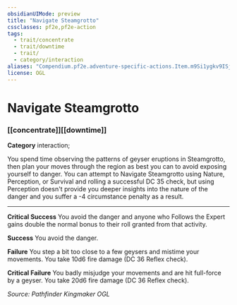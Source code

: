 ```yaml
---
obsidianUIMode: preview
title: "Navigate Steamgrotto"
cssclasses: pf2e,pf2e-action
tags:
  - trait/concentrate
  - trait/downtime
  - trait/
  - category/interaction
aliases: "Compendium.pf2e.adventure-specific-actions.Item.m9Si1ygkv9ISjKVN"
license: OGL
---
```

# Navigate Steamgrotto

### [[concentrate]][[downtime]]

**Category** interaction; 




You spend time observing the patterns of geyser eruptions in Steamgrotto, then plan your moves through the region as best you can to avoid exposing yourself to danger. You can attempt to Navigate Steamgrotto using Nature, Perception, or Survival and rolling a successful DC 35 check, but using Perception doesn't provide you deeper insights into the nature of the danger and you suffer a -4 circumstance penalty as a result.

* * *

**Critical Success** You avoid the danger and anyone who Follows the Expert gains double the normal bonus to their roll granted from that activity.

**Success** You avoid the danger.

**Failure** You step a bit too close to a few geysers and mistime your movements. You take 10d6 fire damage (DC 36 Reflex check).

**Critical Failure** You badly misjudge your movements and are hit full-force by a geyser. You take 20d6 fire damage (DC 36 Reflex check).

*Source: Pathfinder Kingmaker*
*OGL*